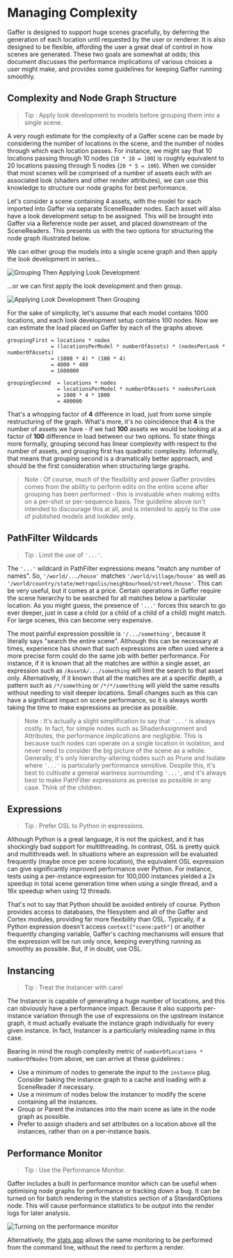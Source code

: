 Managing Complexity
===================

Gaffer is designed to support huge scenes gracefully, by deferring the generation of each location  until requested by the user or renderer. It is also designed to be flexible, affording the user a great deal of control in how scenes are generated. These two goals are somewhat at odds; this document discusses the performance implications of various choices a user might make, and provides some guidelines for keeping Gaffer running smoothly.

Complexity and Node Graph Structure
-----------------------------------

> Tip : Apply look development to models before grouping them into a single scene.

A very rough estimate for the complexity of a Gaffer scene can be made by considering the number of locations in the scene, and the number of nodes through which each location passes. For instance, we might say that 10 locations passing through 10 nodes (`10 * 10 = 100`) is roughly equivalent to 20 locations passing through 5 nodes (`20 * 5 = 100`). When we consider that most scenes will be comprised of a number of assets each with an associated look (shaders and other render attributes), we can use this knowledge to structure our node graphs for best performance.

Let's consider a scene containing 4 assets, with the model for each imported into Gaffer via separate SceneReader nodes. Each asset will also have a look development setup to be assigned. This will be brought into Gaffer via a Reference node per asset, and placed downstream of the SceneReaders. This presents us with the two options for structuring the node graph illustrated below.

We can either group the models into a single scene graph and then apply the look development in series...

![Grouping Then Applying Look Development](images/groupFirst.png)

...or we can first apply the look development and then group.

![Applying Look Development Then Grouping](images/groupSecond.png)

For the sake of simplicity, let's assume that each model contains 1000 locations, and each look development setup contains 100 nodes. Now we can estimate the load placed on Gaffer by each of the graphs above.

```
groupingFirst = locations * nodes
              = (locationsPerModel * numberOfAssets) * (nodesPerLook * numberOfAssets)
              = (1000 * 4) * (100 * 4)
              = 4000 * 400
              = 1600000

groupingSecond  = locations * nodes
                = locationsPerModel * numberOfAssets * nodesPerLook
                = 1000 * 4 * 1000
                = 400000
```

That's a whopping factor of **4** difference in load, just from some simple restructuring of the graph. What's more, it's no coincidence that **4** is the number of assets we have - if we had **100** assets we would be looking at a factor of **100** difference in load between our two options. To state things more formally, grouping second has linear complexity with respect to the number of assets, and grouping first has quadratic complexity. Informally, that means that grouping second is a dramatically better approach, and should be the first consideration when structuring large graphs.

> Note : Of course, much of the flexibility and power Gaffer provides comes from the ability to perform
  edits on the entire scene after grouping has been performed - this is invaluable when making edits on a per-shot or per-sequence basis. The guideline above isn't intended to discourage this at all, and is
  intended to apply to the use of published models and lookdev only.

PathFilter Wildcards
--------------------

> Tip : Limit the use of `'...'`.

The `'...'` wildcard in PathFilter expressions means "match any number of names". So, `'/world/.../house'` matches `'/world/village/house'` as well as `'/world/country/state/metropolis/neighbourhood/street/house'`. This can be very useful, but it comes at a price. Certain operations in Gaffer require the scene hierarchy to be searched for all matches below a particular location. As you might guess, the presence of `'...'` forces this search to go ever deeper, just in case a child (or a child of a child of a child) might match. For large scenes, this can become very expensive.

The most painful expression possible is `'/.../something'`, because it literally says "search the entire scene". Although this can be necessary at times, experience has shown that such expressions are often used where a more precise form could do the same job with better performance. For instance, if it is known that all the matches are within a single asset, an expression such as `/AssetA/.../something` will limit the search to that asset only. Alternatively, if it known that all the matches are at a specific depth, a pattern such as `/*/something` or `/*/*/something` will yield the same results without needing to visit deeper locations. Small changes such as this can have a significant impact on scene performance, so it is always worth taking the time to make expressions as precise as possible.

> Note : It's actually a slight simplification to say that `'...'` is always costly. In fact, for
  simple nodes such as ShaderAssignment and Attributes, the performance implications are negligible.
  This is because such nodes can operate on a single location in isolation, and never need to consider
  the big picture of the scene as a whole. Generally, it's only hierarchy-altering nodes such as Prune
  and Isolate where `'...'` is particularly performance sensitive. Despite this, it's best to cultivate a general wariness surrounding `'...'`, and it's always best to make PathFilter expressions as precise as possible in any case. Think of the children.

Expressions
-----------

> Tip : Prefer OSL to Python in expressions.

Although Python is a great language, it is not the quickest, and it has shockingly bad support for multithreading. In contrast, OSL is pretty quick and multithreads well. In situations where an expression will be evaluated frequently (maybe once per scene location), the equivalent OSL expression can give significantly improved performance over Python. For instance, tests using a per-instance expression for 100,000 instances yielded a 2x speedup in total scene generation time when using a single thread, and a 16x speedup when using 12 threads.

That's not to say that Python should be avoided entirely of course. Python provides access to databases, the filesystem and all of the Gaffer and Cortex modules, providing far more flexibility than OSL. Typically, if a Python expression doesn't access `context["scene:path"]` or another frequently changing variable, Gaffer's caching mechanisms will ensure that the expression will be run only once, keeping everything running as smoothly as possible. But, if in doubt, use OSL.

Instancing
----------

> Tip : Treat the Instancer with care!

The Instancer is capable of generating a huge number of locations, and this can obviously have a performance impact. Because it also supports per-instance variation through the use of expressions on the upstream instance graph, it must actually evaluate the instance graph individually for every given instance. In fact, Instancer is a particularly misleading name in this case.

Bearing in mind the rough complexity metric of `numberOfLocations * numberOfNodes` from above, we can arrive at these guidelines :

- Use a minimum of nodes to generate the input to the `instance` plug. Consider baking the instance graph to a cache and loading with a SceneReader if necessary.
- Use a minimum of nodes below the instancer to modify the scene containing all the instances.
- Group or Parent the instances into the main scene as late in the node graph as possible.
- Prefer to assign shaders and set attributes on a location above all the instances, rather than on a per-instance basis.

Performance Monitor
-------------------

> Tip : Use the Performance Monitor.

Gaffer includes a built in performance monitor which can be useful when optimising node graphs for performance or tracking down a bug. It can be turned on for batch rendering in the statistics section of a StandardOptions node. This will cause performance statistics to be output into the render logs for later analysis.

![Turning on the performance monitor](images/performanceMonitor.png)

Alternatively, the [stats app](../../CommandLineReference/stats.md) allows the same monitoring to be performed from the command line, without the need to perform a render.
